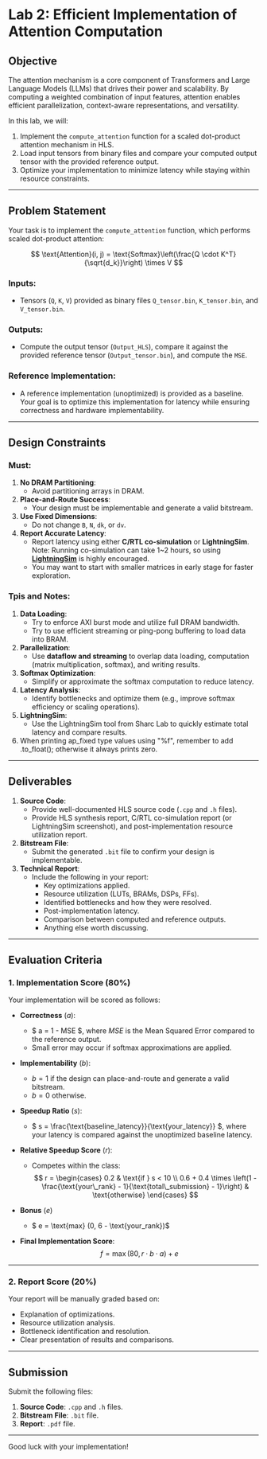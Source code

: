 # Lab 2: Efficient Implementation of Attention Computation

## Objective

The attention mechanism is a core component of Transformers and Large Language Models (LLMs) that drives their power and scalability. By computing a weighted combination of input features, attention enables efficient parallelization, context-aware representations, and versatility.

In this lab, we will:

1. Implement the `compute_attention` function for a scaled dot-product attention mechanism in HLS.
2. Load input tensors from binary files and compare your computed output tensor with the provided reference output.
3. Optimize your implementation to minimize latency while staying within resource constraints.

---

## Problem Statement

Your task is to implement the `compute_attention` function, which performs scaled dot-product attention:

$$
\text{Attention}(i, j) = \text{Softmax}\left(\frac{Q \cdot K^T}{\sqrt{d_k}}\right) \times V
$$

### Inputs:

- Tensors (`Q`, `K`, `V`) provided as binary files `Q_tensor.bin`, `K_tensor.bin`, and `V_tensor.bin`.


### Outputs:

- Compute the output tensor (`Output_HLS`), compare it against the provided reference tensor (`Output_tensor.bin`), and compute the `MSE`.

### Reference Implementation:

- A reference implementation (unoptimized) is provided as a baseline. Your goal is to optimize this implementation for latency while ensuring correctness and hardware implementability.

---

## Design Constraints

### Must:

1. **No DRAM Partitioning**:
   - Avoid partitioning arrays in DRAM.
2. **Place-and-Route Success**:
   - Your design must be implementable and generate a valid bitstream.
3. **Use Fixed Dimensions**:
   - Do not change `B`, `N`, `dk`, or `dv`.
4. **Report Accurate Latency**:
   - Report latency using either **C/RTL co-simulation** or **LightningSim**. Note: Running co-simulation can take 1~2 hours, so using [**LightningSim**](https://github.com/sharc-lab/LightningSim) is highly encouraged.
   - You may want to start with smaller matrices in early stage for faster exploration.


### Tpis and Notes:

1. **Data Loading**:
   - Try to enforce AXI burst mode and utilize full DRAM bandwidth.
   - Try to use efficient streaming or ping-pong buffering to load data into BRAM.
2. **Parallelization**:
   - Use **dataflow and streaming** to overlap data loading, computation (matrix multiplication, softmax), and writing results.
3. **Softmax Optimization**:
   - Simplify or approximate the softmax computation to reduce latency.
4. **Latency Analysis**:
   - Identify bottlenecks and optimize them (e.g., improve softmax efficiency or scaling operations).
5. **LightningSim**:
   - Use the LightningSim tool from Sharc Lab to quickly estimate total latency and compare results.
6. When printing ap_fixed type values using "%f", remember to add .to_float(); otherwise it always prints zero.

---

## Deliverables

1. **Source Code**:
   - Provide well-documented HLS source code (`.cpp` and `.h` files).
   - Provide HLS synthesis report, C/RTL co-simulation report (or LightningSim screenshot), and post-implementation resource utilization report.
2. **Bitstream File**:
   - Submit the generated `.bit` file to confirm your design is implementable.
3. **Technical Report**:
   - Include the following in your report:
     - Key optimizations applied.
     - Resource utilization (LUTs, BRAMs, DSPs, FFs).
     - Identified bottlenecks and how they were resolved.
     - Post-implementation latency.
     - Comparison between computed and reference outputs.
     - Anything else worth discussing.

---

## Evaluation Criteria

### 1. Implementation Score (80%)

Your implementation will be scored as follows:

- **Correctness** ($a$):
  - $ a = 1 - MSE $, where $MSE$ is the Mean Squared Error compared to the reference output.
  - Small error may occur if softmax approximations are applied.

- **Implementability** ($b$):
  - $b = 1$ if the design can place-and-route and generate a valid bitstream.
  - $b = 0$ otherwise.

- **Speedup Ratio** ($s$):
  - $ s = \frac{\text{baseline\_latency}}{\text{your\_latency}} $, where your latency is compared against the unoptimized baseline latency.

- **Relative Speedup Score** ($r$):
  - Competes within the class:
    $$
        r =
    \begin{cases} 
    0.2 & \text{if } s < 10 \\
    0.6 + 0.4 \times \left(1 - \frac{\text{your\_rank} - 1}{\text{total\_submission} - 1}\right) & \text{otherwise}
    \end{cases}
    $$

- **Bonus** ($e$)
  - $ e = \text{max} (0, 6 - \text{your\_rank})$

- **Final Implementation Score**:
  $$
  f = \max(80, r \cdot b \cdot a) + e
  $$

---

### 2. Report Score (20%)

Your report will be manually graded based on:

- Explanation of optimizations.
- Resource utilization analysis.
- Bottleneck identification and resolution.
- Clear presentation of results and comparisons.

---

## Submission

Submit the following files:

1. **Source Code**: `.cpp` and `.h` files.
2. **Bitstream File**: `.bit` file.
3. **Report**: `.pdf` file.

---

Good luck with your implementation!
